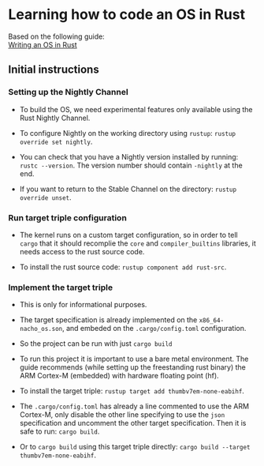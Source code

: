 # Learning how to code an OS in Rust
Based on the following guide:<br>
[Writing an OS in Rust](https://os.phil-opp.com/)

## Initial instructions
### Setting up the Nightly Channel
- To build the OS, we need experimental features only available using the Rust Nightly Channel.

- To configure Nightly on the working directory using `rustup`: `rustup override set nightly`.

- You can check that you have a Nightly version installed by running: `rustc --version`.
The version number should contain `-nightly` at the end.

- If you want to return to the Stable Channel on the directory: `rustup override unset`.

### Run target triple configuration
- The kernel runs on a custom target configuration, so in order to tell `cargo` that it should recomplie the `core` and `compiler_builtins` libraries, it needs access to the rust source code.

- To install the rust source code: `rustup component add rust-src`.

### Implement the target triple
- This is only for informational purposes.

- The target specification is already implemented on the `x86_64-nacho_os.son`, and embeded on the `.cargo/config.toml` configuration.<br>

- So the project can be run with just `cargo build`

- To run this project it is important to use a bare metal environment.
The guide recommends (while setting up the freestanding rust binary) the ARM Cortex-M (embedded) with hardware floating point (hf).

- To install the target triple: `rustup target add thumbv7em-none-eabihf`.

- The `.cargo/config.toml` has already a line commented to use the ARM Cortex-M, only disable the other line specifying to use the `json` specification and uncomment the other target specification. Then it is safe to run: `cargo build`.

- Or to `cargo build` using this target triple directly: `cargo build --target thumbv7em-none-eabihf`.